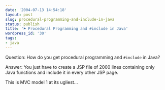 ```yaml
---
date: '2004-07-13 14:54:18'
layout: post
slug: procedural-programming-and-include-in-java
status: publish
title: '⚑ Procedural Programming and #include in Java'
wordpress_id: '30'
tags:
- java
---
```


Question: How do you get procedural programming and `#include` in Java?




Answer: You just have to create a JSP file of 2000 lines containing only Java functions and include it in every other JSP page.




This is MVC model 1 at its ugliest...
